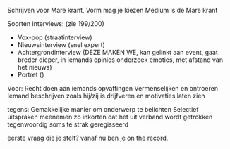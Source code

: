 
Schrijven voor Mare krant, 
	Vorm mag je kiezen
	Medium is de Mare krant

Soorten interviews: (zie 199/200)
- Vox-pop (straatinterview)
- Nieuwsinterview (snel expert)
- Achtergrondinterview (DEZE MAKEN WE, kan gelinkt aan event, gaat breder dieper, in iemands opinies onderzoek emoties, met afstand van het nieuws)
- Portret ()

Voor:
Recht doen aan iemands opvattingen
Vermenselijken en ontroeren
Iemand beschrijven zoals hij/zij is drijfveren en motivaties laten zien

tegens:
Gemakkelijke manier om onderwerp te belichten
Selectief uitspraken meenemen zo inkorten dat het uit verband wordt getrokken
tegenwoordig soms te strak geregisseerd

eerste vraag die je stelt?
vanaf nu ben je on the record.
